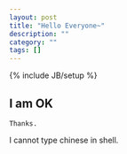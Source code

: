 ```yaml
---
layout: post
title: "Hello Everyone~"
description: ""
category: ""
tags: []
---
```

{% include JB/setup %}
## I am OK
	Thanks.

I cannot type chinese in shell.
